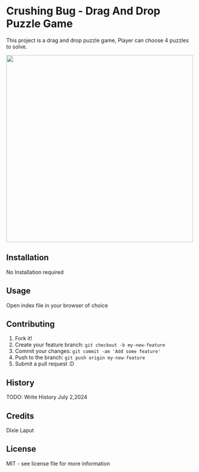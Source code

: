 # Crushing Bug - Drag And Drop Puzzle Game
This project is a drag and drop puzzle game, Player can choose 4 puzzles to solve.

<p float="left">
  <img src="images/dragdropimg.png.png" width="500" />
</p>

## Installation
No Installation required

## Usage
Open index file in your browser of choice

## Contributing
1. Fork it!
2. Create your feature branch: `git checkout -b my-new-feature`
3. Commit your changes: `git commit -am 'Add some feature'`
4. Push to the branch: `git push origin my-new-feature`
5. Submit a pull request :D

## History
TODO: Write History 
July 2,2024

## Credits
Dixie Laput

## License
MIT - see license file for more information